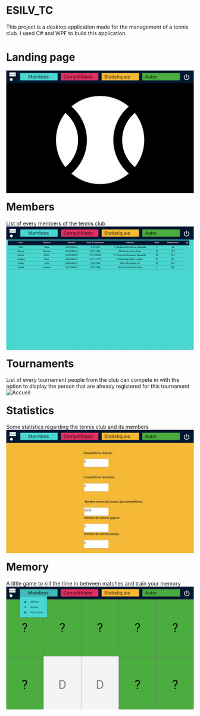 # ESILV_TC
This project is a desktop application made for the management of a tennis club. I used C# and WPF to build this application.

# Landing page
<img src="Screenshots/Accueil.png"
     alt="Accueil"
     style="float: left; margin-right: 10px; margin-bottom: 20px" />

# Members
List of every members of the tennis club
<img src="Screenshots/Membres.png"
     alt="Accueil"
     style="float: left; margin-right: 10px; margin-bottom: 20px" />

# Tournaments
List of every tournament people from the club can compete in with the option to display the person that are already registered for this tournament
<img src="Screenshots/Compétitions.png"
     alt="Accueil"
     style="float: left; margin-right: 10px; margin-bottom: 20px" />
     
# Statistics
Some statistics regarding the tennis club and its members
<img src="Screenshots/Stats.png"
     alt="Accueil"
     style="float: left; margin-right: 10px; margin-bottom: 20px" />
     
# Memory
A little game to kill the time in between matches and train your memory
<img src="Screenshots/Memory.png"
     alt="Accueil"
     style="float: left; margin-right: 10px; margin-bottom: 20px" />
